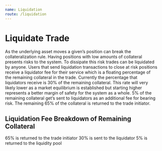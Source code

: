 ```yaml
---
name: Liquidation
route: /liquidation
---
```


# Liquidate Trade

As the underlying asset moves a given’s position can break the collateralization rule. Having positions with low amounts of collateral presents risks to the system. To dissipate this risk trades can be liquidated by anyone. Users that send liquidation transactions to close at risk positions receive a liquidator fee for their service which is a floating percentage of the remaining collateral in the trade. Currently the percentage that liquidators receive is 30% of the remaining collateral. This rate will very likely lower as a market equilibrium is established but starting higher represents a better margin of safety for the system as a whole. 5% of the remaining collateral get’s sent to liquidators as an additional fee for bearing risk. The remaining 65% of the collateral is returned to the trade initiator.
## Liquidation Fee Breakdown of Remaining Collateral
65% is returned to the trade initiator
30% is sent to the liquidator
5% is returned to the liquidity pool



